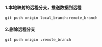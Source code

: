 #### 1.本地映射的远程分支，推送数据到远程

```shell
git push origin local_branch:remote_branch
```

#### 2.删除远程分支

```shell
git push origin :remote_branch
```
